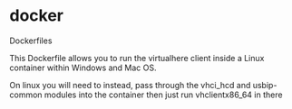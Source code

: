 # docker
Dockerfiles

This Dockerfile allows you to run the virtualhere client inside a Linux container within Windows and Mac OS.

On linux you will need to instead, pass through the vhci_hcd and usbip-common modules into the container then just run vhclientx86_64 in there
